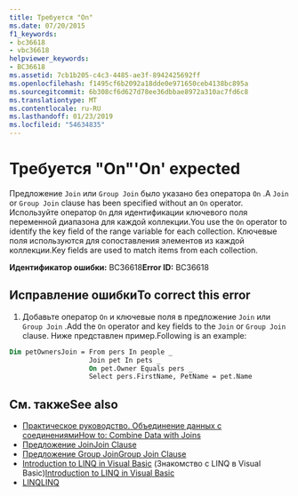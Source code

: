 ```yaml
---
title: Требуется "On"
ms.date: 07/20/2015
f1_keywords:
- bc36618
- vbc36618
helpviewer_keywords:
- BC36618
ms.assetid: 7cb1b205-c4c3-4485-ae3f-8942425692ff
ms.openlocfilehash: f1495cf6b2092a18dde0e971650ceb4138bc895a
ms.sourcegitcommit: 6b308cf6d627d78ee36dbbae8972a310ac7fd6c8
ms.translationtype: MT
ms.contentlocale: ru-RU
ms.lasthandoff: 01/23/2019
ms.locfileid: "54634835"
---
```

# <a name="on-expected"></a><span data-ttu-id="cae3a-102">Требуется "On"</span><span class="sxs-lookup"><span data-stu-id="cae3a-102">'On' expected</span></span>
<span data-ttu-id="cae3a-103">Предложение `Join` или `Group Join` было указано без оператора `On` .</span><span class="sxs-lookup"><span data-stu-id="cae3a-103">A `Join` or `Group Join` clause has been specified without an `On` operator.</span></span> <span data-ttu-id="cae3a-104">Используйте оператор `On` для идентификации ключевого поля переменной диапазона для каждой коллекции.</span><span class="sxs-lookup"><span data-stu-id="cae3a-104">You use the `On` operator to identify the key field of the range variable for each collection.</span></span> <span data-ttu-id="cae3a-105">Ключевые поля используются для сопоставления элементов из каждой коллекции.</span><span class="sxs-lookup"><span data-stu-id="cae3a-105">Key fields are used to match items from each collection.</span></span>  
  
 <span data-ttu-id="cae3a-106">**Идентификатор ошибки:** BC36618</span><span class="sxs-lookup"><span data-stu-id="cae3a-106">**Error ID:** BC36618</span></span>  
  
## <a name="to-correct-this-error"></a><span data-ttu-id="cae3a-107">Исправление ошибки</span><span class="sxs-lookup"><span data-stu-id="cae3a-107">To correct this error</span></span>  
  
1.  <span data-ttu-id="cae3a-108">Добавьте оператор `On` и ключевые поля в предложение `Join` или `Group Join` .</span><span class="sxs-lookup"><span data-stu-id="cae3a-108">Add the `On` operator and key fields to the `Join` or `Group Join` clause.</span></span> <span data-ttu-id="cae3a-109">Ниже представлен пример.</span><span class="sxs-lookup"><span data-stu-id="cae3a-109">Following is an example:</span></span>  
  
```vb  
Dim petOwnersJoin = From pers In people _  
                    Join pet In pets _  
                    On pet.Owner Equals pers _  
                    Select pers.FirstName, PetName = pet.Name  
```  
  
## <a name="see-also"></a><span data-ttu-id="cae3a-110">См. также</span><span class="sxs-lookup"><span data-stu-id="cae3a-110">See also</span></span>
- [<span data-ttu-id="cae3a-111">Практическое руководство. Объединение данных с соединениями</span><span class="sxs-lookup"><span data-stu-id="cae3a-111">How to: Combine Data with Joins</span></span>](../../visual-basic/programming-guide/language-features/linq/how-to-combine-data-with-linq-by-using-joins.md)
- [<span data-ttu-id="cae3a-112">Предложение Join</span><span class="sxs-lookup"><span data-stu-id="cae3a-112">Join Clause</span></span>](../../visual-basic/language-reference/queries/join-clause.md)
- [<span data-ttu-id="cae3a-113">Предложение Group Join</span><span class="sxs-lookup"><span data-stu-id="cae3a-113">Group Join Clause</span></span>](../../visual-basic/language-reference/queries/group-join-clause.md)
- <span data-ttu-id="cae3a-114">[Introduction to LINQ in Visual Basic](../../visual-basic/programming-guide/language-features/linq/introduction-to-linq.md) (Знакомство с LINQ в Visual Basic)</span><span class="sxs-lookup"><span data-stu-id="cae3a-114">[Introduction to LINQ in Visual Basic](../../visual-basic/programming-guide/language-features/linq/introduction-to-linq.md)</span></span>
- [<span data-ttu-id="cae3a-115">LINQ</span><span class="sxs-lookup"><span data-stu-id="cae3a-115">LINQ</span></span>](../../visual-basic/programming-guide/language-features/linq/index.md)
